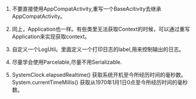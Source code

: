 1. 不要直接使用AppCompatActivity,重写一个BaseAcitivity去继承AppCompatActivity。
2. 同上，Application也一样。有些类里无法获取Context的时候，可以通过重写Application来实现获取context。
3. 自定义一个LogUtil。里面定义一个打印日志的label,用来控制输出的日志。
4. 尽量学会使用Parcelable,尽量不用Serializable.

5. SystemClock.elapsedRealtime() 获取系统开机至今所经历时间的毫秒数。
   System.currentTimeMillis() 获取从1970年1月1日0点至今所经历时间的毫秒数。
